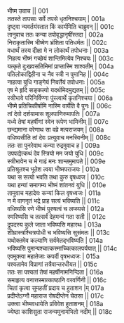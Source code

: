  भीष्म उवाच ||	001    
 ततस्ते तापसाः सर्वे तपसे धृतनिश्चयाम् |	001a  
 दृष्ट्वा न्यवर्तयंस्तात किं कार्यमिति चाब्रुवन् ||	001c  
 तानुवाच ततः कन्या तपोवृद्धानृषींस्तदा |	002a  
 निराकृतास्मि भीष्मेण भ्रंशिता पतिधर्मतः ||	002c  
 वधार्थं तस्य दीक्षा मे न लोकार्थं तपोधनाः |	003a  
 निहत्य भीष्मं गच्छेयं शान्तिमित्येव निश्चयः ||	003c  
 यत्कृते दुःखवसतिमिमां प्राप्तास्मि शाश्वतीम् |	004a  
 पतिलोकाद्विहीना च नैव स्त्री न पुमानिह ||	004c  
 नाहत्वा युधि गाङ्गेयं निवर्तेयं तपोधनाः |	005a  
 एष मे हृदि सङ्कल्पो यदर्थमिदमुद्यतम् ||	005c  
 स्त्रीभावे परिनिर्विण्णा पुंस्त्वार्थे कृतनिश्चया |	006a  
 भीष्मे प्रतिचिकीर्षामि नास्मि वार्येति वै पुनः ||	006c  
 तां देवो दर्शयामास शूलपाणिरुमापतिः |	007a  
 मध्ये तेषां महर्षीणां स्वेन रूपेण भामिनीम् ||	007c  
 छन्द्यमाना वरेणाथ सा वव्रे मत्पराजयम् |	008a  
 वधिष्यसीति तां देवः प्रत्युवाच मनस्विनीम् ||	008c  
 ततः सा पुनरेवाथ कन्या रुद्रमुवाच ह |	009a  
 उपपद्येत्कथं देव स्त्रियो मम जयो युधि |	009c  
 स्त्रीभावेन च मे गाढं मनः शान्तमुमापते ||	009e   
 प्रतिश्रुतश्च भूतेश त्वया भीष्मपराजयः |	010a  
 यथा स सत्यो भवति तथा कुरु वृषध्वज |	010c  
 यथा हन्यां समागम्य भीष्मं शांतनवं युधि ||	010e   
 तामुवाच महादेवः कन्यां किल वृषध्वजः |	011a  
 न मे वागनृतं भद्रे प्राह सत्यं भविष्यति ||	011c  
 वधिष्यसि रणे भीष्मं पुरुषत्वं च लप्स्यसे |	012a  
 स्मरिष्यसि च तत्सर्वं देहमन्यं गता सती ||	012c  
 द्रुपदस्य कुले जाता भविष्यसि महारथः |	013a  
 शीघ्रास्त्रश्चित्रयोधी च भविष्यसि सुसंमतः ||	013c  
 यथोक्तमेव कल्याणि सर्वमेतद्भविष्यति |	014a  
 भविष्यसि पुमान्पश्चात्कस्माच्चित्कालपर्ययात् ||	014c  
 एवमुक्त्वा महातेजाः कपर्दी वृषभध्वजः |	015a  
 पश्यतामेव विप्राणां तत्रैवान्तरधीयत ||	015c  
 ततः सा पश्यतां तेषां महर्षीणामनिन्दिता |	016a  
 समाहृत्य वनात्तस्मात्काष्ठानि वरवर्णिनी ||	016c  
 चितां कृत्वा सुमहतीं प्रदाय च हुताशन |म्	017a  
 प्रदीप्तेऽग्नौ महाराज रोषदीप्तेन चेतसा ||	017c  
 उक्त्वा भीष्मवधायेति प्रविवेश हुताशनम् |	018a  
 ज्येष्ठा काशिसुता राजन्यमुनामभितो नदीम् ||	018c  

